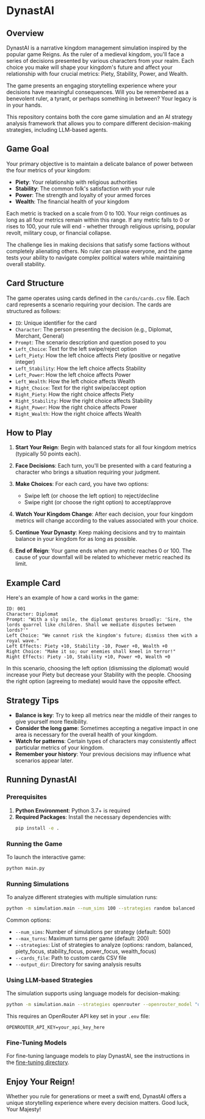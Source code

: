 # DynastAI

## Overview

DynastAI is a narrative kingdom management simulation inspired by the popular game Reigns. As the ruler of a medieval kingdom, you'll face a series of decisions presented by various characters from your realm. Each choice you make will shape your kingdom's future and affect your relationship with four crucial metrics: Piety, Stability, Power, and Wealth.

The game presents an engaging storytelling experience where your decisions have meaningful consequences. Will you be remembered as a benevolent ruler, a tyrant, or perhaps something in between? Your legacy is in your hands.

This repository contains both the core game simulation and an AI strategy analysis framework that allows you to compare different decision-making strategies, including LLM-based agents.

## Game Goal

Your primary objective is to maintain a delicate balance of power between the four metrics of your kingdom:
- **Piety**: Your relationship with religious authorities
- **Stability**: The common folk's satisfaction with your rule
- **Power**: The strength and loyalty of your armed forces
- **Wealth**: The financial health of your kingdom

Each metric is tracked on a scale from 0 to 100. Your reign continues as long as all four metrics remain within this range. If any metric falls to 0 or rises to 100, your rule will end - whether through religious uprising, popular revolt, military coup, or financial collapse.

The challenge lies in making decisions that satisfy some factions without completely alienating others. No ruler can please everyone, and the game tests your ability to navigate complex political waters while maintaining overall stability.

## Card Structure

The game operates using cards defined in the `cards/cards.csv` file. Each card represents a scenario requiring your decision. The cards are structured as follows:

* `ID`: Unique identifier for the card
* `Character`: The person presenting the decision (e.g., Diplomat, Merchant, General)
* `Prompt`: The scenario description and question posed to you
* `Left_Choice`: Text for the left swipe/reject option
* `Left_Piety`: How the left choice affects Piety (positive or negative integer)
* `Left_Stability`: How the left choice affects Stability
* `Left_Power`: How the left choice affects Power
* `Left_Wealth`: How the left choice affects Wealth
* `Right_Choice`: Text for the right swipe/accept option
* `Right_Piety`: How the right choice affects Piety
* `Right_Stability`: How the right choice affects Stability
* `Right_Power`: How the right choice affects Power
* `Right_Wealth`: How the right choice affects Wealth

## How to Play

1. **Start Your Reign**: Begin with balanced stats for all four kingdom metrics (typically 50 points each).

2. **Face Decisions**: Each turn, you'll be presented with a card featuring a character who brings a situation requiring your judgment.

3. **Make Choices**: For each card, you have two options:
   - Swipe left (or choose the left option) to reject/decline
   - Swipe right (or choose the right option) to accept/approve

4. **Watch Your Kingdom Change**: After each decision, your four kingdom metrics will change according to the values associated with your choice.

5. **Continue Your Dynasty**: Keep making decisions and try to maintain balance in your kingdom for as long as possible.

6. **End of Reign**: Your game ends when any metric reaches 0 or 100. The cause of your downfall will be related to whichever metric reached its limit.

## Example Card

Here's an example of how a card works in the game:

```
ID: 001
Character: Diplomat
Prompt: "With a sly smile, the diplomat gestures broadly: 'Sire, the lords quarrel like children. Shall we mediate disputes between lords?'"
Left Choice: "We cannot risk the kingdom's future; dismiss them with a royal wave."
Left Effects: Piety +10, Stability -10, Power +0, Wealth +0
Right Choice: "Make it so; our enemies shall kneel in terror!"
Right Effects: Piety -10, Stability +10, Power +0, Wealth +0
```

In this scenario, choosing the left option (dismissing the diplomat) would increase your Piety but decrease your Stability with the people. Choosing the right option (agreeing to mediate) would have the opposite effect.

## Strategy Tips

- **Balance is key**: Try to keep all metrics near the middle of their ranges to give yourself more flexibility.
- **Consider the long game**: Sometimes accepting a negative impact in one area is necessary for the overall health of your kingdom.
- **Watch for patterns**: Certain types of characters may consistently affect particular metrics of your kingdom.
- **Remember your history**: Your previous decisions may influence what scenarios appear later.

## Running DynastAI

### Prerequisites

1. **Python Environment**: Python 3.7+ is required
2. **Required Packages**: Install the necessary dependencies with:
   ```bash
   pip install -e .
   ```
   
### Running the Game
   
To launch the interactive game:
```bash
python main.py
```

### Running Simulations

To analyze different strategies with multiple simulation runs:
```bash
python -m simulation.main --num_sims 100 --strategies random balanced --output_dir results
```

Common options:
- `--num_sims`: Number of simulations per strategy (default: 500)
- `--max_turns`: Maximum turns per game (default: 200)
- `--strategies`: List of strategies to analyze (options: random, balanced, piety_focus, stability_focus, power_focus, wealth_focus)
- `--cards_file`: Path to custom cards CSV file
- `--output_dir`: Directory for saving analysis results

### Using LLM-based Strategies

The simulation supports using language models for decision-making:
```bash
python -m simulation.main --strategies openrouter --openrouter_model "openai/gpt-4-turbo" --num_sims 50
```

This requires an OpenRouter API key set in your `.env` file:
```
OPENROUTER_API_KEY=your_api_key_here
```

### Fine-Tuning Models

For fine-tuning language models to play DynastAI, see the instructions in the [fine-tuning directory](/fine-tuning/README.md).

## Enjoy Your Reign!

Whether you rule for generations or meet a swift end, DynastAI offers a unique storytelling experience where every decision matters. Good luck, Your Majesty!